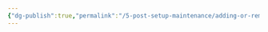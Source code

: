 ```yaml
---
{"dg-publish":true,"permalink":"/5-post-setup-maintenance/adding-or-removing-drives-from-nas/"}
---
```


